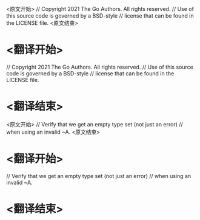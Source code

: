 
<原文开始>
// Copyright 2021 The Go Authors. All rights reserved.
// Use of this source code is governed by a BSD-style
// license that can be found in the LICENSE file.
<原文结束>

# <翻译开始>
// Copyright 2021 The Go Authors. All rights reserved.
// Use of this source code is governed by a BSD-style
// license that can be found in the LICENSE file.
# <翻译结束>


<原文开始>
// Verify that we get an empty type set (not just an error)
// when using an invalid ~A.
<原文结束>

# <翻译开始>
// Verify that we get an empty type set (not just an error)
// when using an invalid ~A.
# <翻译结束>

